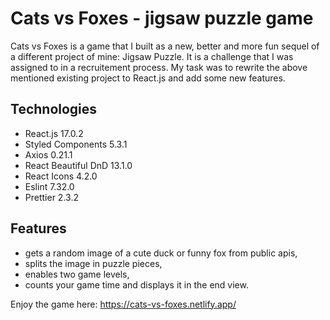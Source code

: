 # Cats vs Foxes - jigsaw puzzle game

Cats vs Foxes is a game that I built as a new, better and more fun sequel of a different project of mine: Jigsaw Puzzle. It is a challenge that I was assigned to in a recruitement process. My task was to rewrite the above mentioned existing project to React.js and add some new features.

## Technologies

- React.js 17.0.2
- Styled Components 5.3.1
- Axios 0.21.1
- React Beautiful DnD 13.1.0
- React Icons 4.2.0
- Eslint 7.32.0
- Prettier 2.3.2

## Features

- gets a random image of a cute duck or funny fox from public apis,
- splits the image in puzzle pieces,
- enables two game levels,
- counts your game time and displays it in the end view.

Enjoy the game here: https://cats-vs-foxes.netlify.app/
